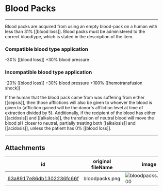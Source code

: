 # Blood Packs

 

---

Blood packs are acquired from using an empty blood-pack on a human with less than 31% [[blood loss]]. Blood packs must be administered to the correct bloodtype, which is stated in the description of the item.

### Compatible blood type application
-30% [[blood loss]]
+30% blood pressure

### Incompatible blood type application
-20% [[blood loss]]
+30% blood pressure
+100% [[hemotransfusion shock]]

If the human that the blood pack came from was suffering from either [[sepsis]], then those afflictions will also be given to whoever the blood is given to (affliction gained will be the donor's affliction level at time of extraction divided by 5). Additionally, if the recipient of the blood has either [[acidosis]] and [[alkalosis]], the transfusion of neutral blood will move the blood pH closer to neutral, partially treating both [[alkalosis]] and [[acidosis]], unless the patient has 0% [[blood loss]].

---

## Attachments

id | original fileName | image
---|---|---
[63a8917e86db1302236fc66f](63a8917e86db1302236fc66f.png) | bloodpacks.png | ![bloodpacks.png\|200](63a8917e86db1302236fc66f.png)